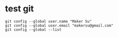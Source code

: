 test git
====
```
git config --global user.name "Maker Su"
git config --global user.email "makersu@gmail.com"
git config --global --list
```
